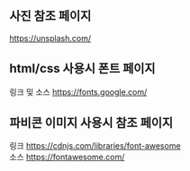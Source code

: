 사진 참조 페이지
---
https://unsplash.com/   


html/css 사용시 폰트 페이지
---
링크 및 소스
https://fonts.google.com/


파비콘 이미지 사용시 참조 페이지   
---
링크
https://cdnjs.com/libraries/font-awesome   
소스
https://fontawesome.com/

